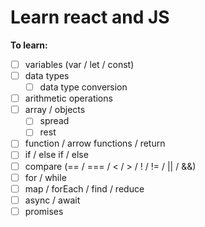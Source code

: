 # Learn react and JS

**To learn:**

- [ ] variables (var / let / const)
- [ ] data types
  - [ ] data type conversion
- [ ] arithmetic operations
- [ ] array / objects
  - [ ] spread
  - [ ] rest
- [ ] function / arrow functions / return
- [ ] if / else if / else
- [ ] compare (== / === / < / > / ! / != / || / &&)
- [ ] for / while
- [ ] map / forEach / find / reduce
- [ ] async / await
- [ ] promises
